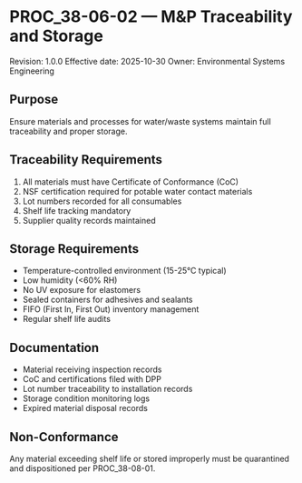 # PROC_38-06-02 — M&P Traceability and Storage
Revision: 1.0.0
Effective date: 2025-10-30
Owner: Environmental Systems Engineering

## Purpose
Ensure materials and processes for water/waste systems maintain full traceability and proper storage.

## Traceability Requirements
1. All materials must have Certificate of Conformance (CoC)
2. NSF certification required for potable water contact materials
3. Lot numbers recorded for all consumables
4. Shelf life tracking mandatory
5. Supplier quality records maintained

## Storage Requirements
- Temperature-controlled environment (15-25°C typical)
- Low humidity (<60% RH)
- No UV exposure for elastomers
- Sealed containers for adhesives and sealants
- FIFO (First In, First Out) inventory management
- Regular shelf life audits

## Documentation
- Material receiving inspection records
- CoC and certifications filed with DPP
- Lot number traceability to installation records
- Storage condition monitoring logs
- Expired material disposal records

## Non-Conformance
Any material exceeding shelf life or stored improperly must be quarantined and dispositioned per PROC_38-08-01.
